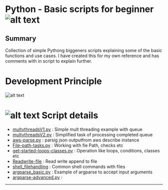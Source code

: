# Python - Basic scripts for beginner ![alt text](https://vettom.github.io/images/RobinR100px.png "Denny Vettom Logo")

## Summary

  Collection of simple Pythong biggeners scripts explaining some of the basic functions and use cases. I have created this for my own reference and has comments with in script to explain further.

# Development Principle
![alt text](https://vettom.github.io/images/dvethos.jpg "Denny Vettom Development ethos ")

# ![alt text](https://vettom.github.io/images/dv-tec-logo-round2cm.png "Denny Vettom  Tech Logo") Script details 

- [multythreadsV1.py](https://github.com/vettom/PythonBasics/blob/master/multythreadsV1.py)  : Simple mult threading example with queue
- [multythreadsV2.py](https://github.com/vettom/PythonBasics/blob/master/multythreadsV2.py)  : Simplified task of processing completed queue
- [aws-parse.py](https://github.com/vettom/PythonBasics/blob/master/aws-parse.py)          : parsig json outputfrom aws describe instance
- [File-path-tasks.py](https://github.com/vettom/PythonBasics/blob/master/File-path-tasks.py) : Working with fie Path, checks etc
- [get-started-loops-classes.py](https://github.com/vettom/PythonBasics/blob/master/get-started-loops-classes.py) : Operation like loops, conditions, classes etc
- [Readwrite-file](https://github.com/vettom/PythonBasics/blob/master/readwrite-file.py)     : Read write append to file
- [shell_filehandling](https://github.com/vettom/PythonBasics/blob/master/shell_filehandling.py) : Common shell commands with files
- [argparse_basic.py](https://github.com/vettom/PythonBasics/blob/master/argpase_basic.py)    : Example of argparse to accept input arguments
- [argparse-advanced.py](https://github.com/vettom/PythonBasics/blob/master/argpase_advanced.py) : 
---------
